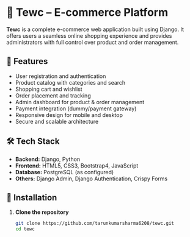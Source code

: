 # 🛒 Tewc – E-commerce Platform

**Tewc** is a complete e-commerce web application built using Django. It offers users a seamless online shopping experience and provides administrators with full control over product and order management.

## 🔧 Features

- User registration and authentication
- Product catalog with categories and search
- Shopping cart and wishlist
- Order placement and tracking
- Admin dashboard for product & order management
- Payment integration (dummy/payment gateway)
- Responsive design for mobile and desktop
- Secure and scalable architecture

## 🛠️ Tech Stack

- **Backend:** Django, Python
- **Frontend:** HTML5, CSS3, Bootstrap4, JavaScript
- **Database:** PostgreSQL (as configured)
- **Others:** Django Admin, Django Authentication, Crispy Forms

## 🚀 Installation

1. **Clone the repository**
   ```bash
   git clone https://github.com/tarunkumarsharma6208/tewc.git
   cd tewc
